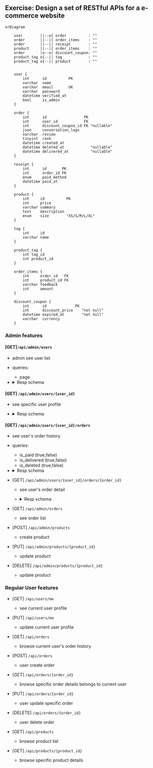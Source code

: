 ## Exercise: Design a set of RESTful APIs for a e-commerce website

```mermaid
erDiagram

    user        ||--o{ order          : ""
    order       ||--|{ order_items    : ""
    order       ||--|| receipt        : ""
    product     ||--|{ order_items    : ""
    order       |o--o| discount_coupon: ""
    product_tag o{--|| tag            : ""
    product_tag o{--|| product        : ""


    user {
        int      id          PK
        varchar  name
        varchar  email       UK
        varchar  password
        datetime verified_at
        bool     is_admin
    }

    order {
        int      id                 PK
        int      user_id            FK
        int      discount_coupon_id FK "nullable"
        json     conversation_logs
        varchar  review
        tinyint  rank
        datetime created_at
        datetime deleted_at            "nullable"
        datetime delivered_at          "nullable"
    }

    receipt {
        int      id       PK
        int      order_id FK
        enum     paid_method
        datetime paid_at
    }

    product {
        int     id          PK
        int     price
        varchar summary
        text    description
        enum    size        "XS/S/M/L/XL"
    }

    tag {
        int     id
        varchar name
    }

    product_tag {
        int tag_id
        int product_id
    }

    order_items {
        int     order_id   FK
        int     product_id FK
        varchar feedback
        int     amount
    }

    discount_coupon {
        int      id             PK
        int      discount_price    "not null"
        datetime expired_at        "not null"
        varchar  currency
    }
```

### Admin features

#### [GET]`/api/admin/users`
  - admin see user list
  - queries:
    - page
  - <details>
    <summary>Resp schema</summary>

    ```json
    {
        "messages": "success",
        "data": [
            {
                "id": 1,
                "name": "username",
                "email": "example1@swag.live",
                "verified_at": "2025-03-21",
                "is_admin": true,
            },
            {
                "id": 2,
                "name": "username2",
                "email": "example2@swag.live",
                "verified_at": "2025-03-21",
                "is_admin": false,
            },
        ],
        "meta": {
            "totalRows": 110,
            "totalPages": 6,
            "currentPage": 1,
            "perPage": 20,
        },
    }
    ```

    </details>


#### [GET] `/api/admin/users/{user_id}`
  - see specific user profile
  - <details>
    <summary>Resp schema</summary>

    ```json
    {
        "messages": "success",
        "data": {
            "id": 1,
            "username": "admin",
            "email": "admin@example.io",
            "verified_at": "2025-03-11",
            "orders_count": 25
        }
    }
    ```

    </details>

#### [GET] `/api/admin/users/{user_id}/orders`
  - see user's order history
  - queries:
    - is_paid (true,false)
    - is_delivered (true,false)
    - is_deleted (true,false)
  - <details>
    <summary>Resp schema</summary>

    ```json
    {
        "messages": "success",
        "data": [
            {
              "id": 1,
              "user_id": 1,
              "created_at": "2025-03-01",
              "paid_at": "2025-03-01",
              "delivered_at": "2025-03-01",
              "deleted_at": "2025-03-01",
              "rank": 5,
            },
        ],
        "meta": {
            "totalRows": 110,
            "totalPages": 6,
            "currentPage": 1,
            "perPage": 20,
        },
    }
    ```

    </details>

- [GET] `/api/admin/users/{user_id}/orders/{order_id}`
  - see user's order detail
  - <details>
    <summary>Resp schema</summary>

    ```json
    {
        "messages": "success",
        "data": {
            "id": 1,
            "review": "Good",
            "rank": 5,
            "created_at": "2025-03-01 00:00:00",
            "delivered_at": null,
            "conversation_logs": [
                {
                    "from": "customer",
                    "created_at": "2025-03-01 11:11:11",
                    "content": "Is my order in preparation?",
                    "read_at": "2025-03-01 11:12:00",
                },
                {
                    "from": "seller",
                    "created_at": "2025-03-01 12:00:00",
                    "content": "Not yet.",
                    "read_at": null,
                },
            ],
            "discountCoupon": {
                "id": 1,
                "discountPrice": 90,
                "unit": "TWD",
                "expiredAt": "2025-01-01 00:00:00",
            },
            "receipt": {
                "id": 1,
                "paid_method": "CREDIT_CARD",
                "paid_at": "2025-01-01 00:00:00",
            },
            "items": [
                {
                    "id": 11,
                    "name": "T-shirt",
                    "size": "M",
                    "price": 200,
                },
                {
                    "id": 11,
                    "name": "trousers",
                    "size": "L",
                    "price": 500,
                },
            ]
        }
    }
    ```

- [GET] `/api/admin/orders`
  - see order list

- [POST] `/api/admin/products`
  - create product

- [PUT] `/api/admin/products/{product_id}`
  - update product

- [DELETE] `/api/admin/products/{product_id}`
  - update product

### Regular User features

- [GET] `/api/users/me`
  - see current user profile

- [PUT] `/api/users/me`
  - update current user profile

- [GET] `/api/orders`
  - browse current user's order history

- [POST] `/api/orders`
  - user create order

- [GET] `/api/orders/{order_id}`
  - browse specific order details belongs to current user

- [PUT] `/api/orders/{order_id}`
  - user update specific order

- [DELETE] `/api/orders/{order_id}`
  - user delete order

- [GET] `/api/products`
  - browse product list

- [GET] `/api/products/{product_id}`
  - browse specific product details

